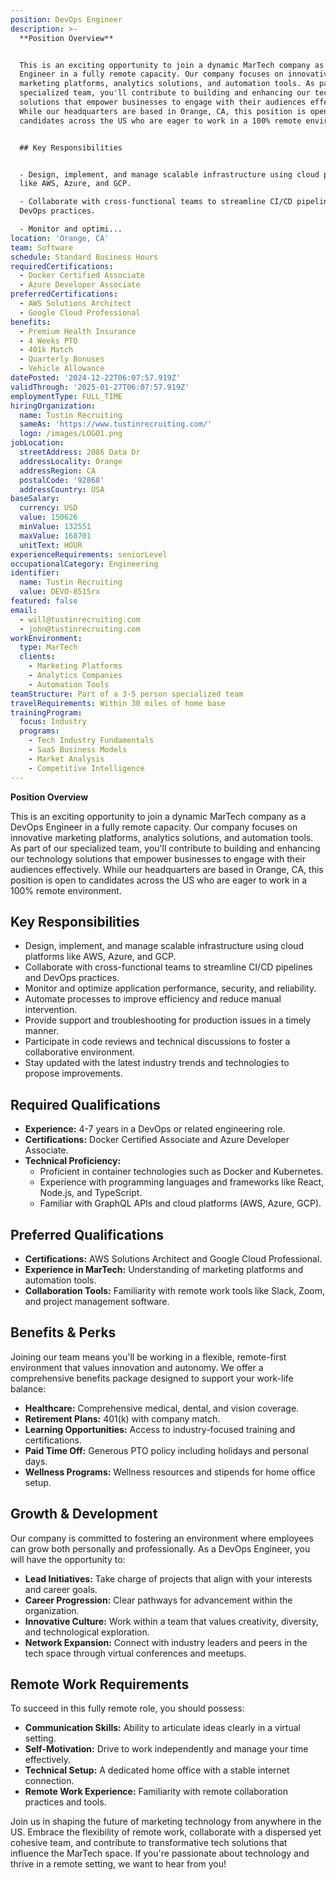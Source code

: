 ```yaml
---
position: DevOps Engineer
description: >-
  **Position Overview**


  This is an exciting opportunity to join a dynamic MarTech company as a DevOps
  Engineer in a fully remote capacity. Our company focuses on innovative
  marketing platforms, analytics solutions, and automation tools. As part of our
  specialized team, you'll contribute to building and enhancing our technology
  solutions that empower businesses to engage with their audiences effectively.
  While our headquarters are based in Orange, CA, this position is open to
  candidates across the US who are eager to work in a 100% remote environment.


  ## Key Responsibilities


  - Design, implement, and manage scalable infrastructure using cloud platforms
  like AWS, Azure, and GCP.

  - Collaborate with cross-functional teams to streamline CI/CD pipelines and
  DevOps practices.

  - Monitor and optimi...
location: 'Orange, CA'
team: Software
schedule: Standard Business Hours
requiredCertifications:
  - Docker Certified Associate
  - Azure Developer Associate
preferredCertifications:
  - AWS Solutions Architect
  - Google Cloud Professional
benefits:
  - Premium Health Insurance
  - 4 Weeks PTO
  - 401k Match
  - Quarterly Bonuses
  - Vehicle Allowance
datePosted: '2024-12-22T06:07:57.919Z'
validThrough: '2025-01-27T06:07:57.919Z'
employmentType: FULL_TIME
hiringOrganization:
  name: Tustin Recruiting
  sameAs: 'https://www.tustinrecruiting.com/'
  logo: /images/LOGO1.png
jobLocation:
  streetAddress: 2086 Data Dr
  addressLocality: Orange
  addressRegion: CA
  postalCode: '92868'
  addressCountry: USA
baseSalary:
  currency: USD
  value: 150626
  minValue: 132551
  maxValue: 168701
  unitText: HOUR
experienceRequirements: seniorLevel
occupationalCategory: Engineering
identifier:
  name: Tustin Recruiting
  value: DEVO-8515rx
featured: false
email:
  - will@tustinrecruiting.com
  - john@tustinrecruiting.com
workEnvironment:
  type: MarTech
  clients:
    - Marketing Platforms
    - Analytics Companies
    - Automation Tools
teamStructure: Part of a 3-5 person specialized team
travelRequirements: Within 30 miles of home base
trainingProgram:
  focus: Industry
  programs:
    - Tech Industry Fundamentals
    - SaaS Business Models
    - Market Analysis
    - Competitive Intelligence
---
```




**Position Overview**

This is an exciting opportunity to join a dynamic MarTech company as a DevOps Engineer in a fully remote capacity. Our company focuses on innovative marketing platforms, analytics solutions, and automation tools. As part of our specialized team, you'll contribute to building and enhancing our technology solutions that empower businesses to engage with their audiences effectively. While our headquarters are based in Orange, CA, this position is open to candidates across the US who are eager to work in a 100% remote environment.

## Key Responsibilities

- Design, implement, and manage scalable infrastructure using cloud platforms like AWS, Azure, and GCP.
- Collaborate with cross-functional teams to streamline CI/CD pipelines and DevOps practices.
- Monitor and optimize application performance, security, and reliability.
- Automate processes to improve efficiency and reduce manual intervention.
- Provide support and troubleshooting for production issues in a timely manner.
- Participate in code reviews and technical discussions to foster a collaborative environment.
- Stay updated with the latest industry trends and technologies to propose improvements.

## Required Qualifications

- **Experience:** 4-7 years in a DevOps or related engineering role.
- **Certifications:** Docker Certified Associate and Azure Developer Associate.
- **Technical Proficiency:** 
  - Proficient in container technologies such as Docker and Kubernetes.
  - Experience with programming languages and frameworks like React, Node.js, and TypeScript.
  - Familiar with GraphQL APIs and cloud platforms (AWS, Azure, GCP).

## Preferred Qualifications

- **Certifications:** AWS Solutions Architect and Google Cloud Professional.
- **Experience in MarTech:** Understanding of marketing platforms and automation tools.
- **Collaboration Tools:** Familiarity with remote work tools like Slack, Zoom, and project management software.

## Benefits & Perks

Joining our team means you'll be working in a flexible, remote-first environment that values innovation and autonomy. We offer a comprehensive benefits package designed to support your work-life balance:

- **Healthcare:** Comprehensive medical, dental, and vision coverage.
- **Retirement Plans:** 401(k) with company match.
- **Learning Opportunities:** Access to industry-focused training and certifications.
- **Paid Time Off:** Generous PTO policy including holidays and personal days.
- **Wellness Programs:** Wellness resources and stipends for home office setup.

## Growth & Development

Our company is committed to fostering an environment where employees can grow both personally and professionally. As a DevOps Engineer, you will have the opportunity to:

- **Lead Initiatives:** Take charge of projects that align with your interests and career goals.
- **Career Progression:** Clear pathways for advancement within the organization.
- **Innovative Culture:** Work within a team that values creativity, diversity, and technological exploration.
- **Network Expansion:** Connect with industry leaders and peers in the tech space through virtual conferences and meetups.

## Remote Work Requirements

To succeed in this fully remote role, you should possess:

- **Communication Skills:** Ability to articulate ideas clearly in a virtual setting.
- **Self-Motivation:** Drive to work independently and manage your time effectively.
- **Technical Setup:** A dedicated home office with a stable internet connection.
- **Remote Work Experience:** Familiarity with remote collaboration practices and tools.

Join us in shaping the future of marketing technology from anywhere in the US. Embrace the flexibility of remote work, collaborate with a dispersed yet cohesive team, and contribute to transformative tech solutions that influence the MarTech space. If you're passionate about technology and thrive in a remote setting, we want to hear from you!